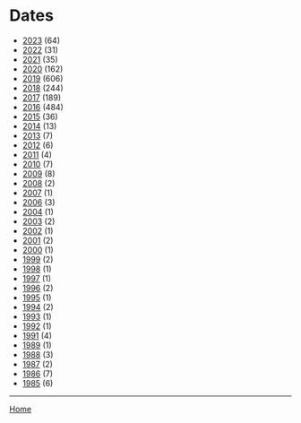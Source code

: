 # Dates

  * [2023](./2023/index.md) (64)
  * [2022](./2022/index.md) (31)
  * [2021](./2021/index.md) (35)
  * [2020](./2020/index.md) (162)
  * [2019](./2019/index.md) (606)
  * [2018](./2018/index.md) (244)
  * [2017](./2017/index.md) (189)
  * [2016](./2016/index.md) (484)
  * [2015](./2015/index.md) (36)
  * [2014](./2014/index.md) (13)
  * [2013](./2013/index.md) (7)
  * [2012](./2012/index.md) (6)
  * [2011](./2011/index.md) (4)
  * [2010](./2010/index.md) (7)
  * [2009](./2009/index.md) (8)
  * [2008](./2008/index.md) (2)
  * [2007](./2007/index.md) (1)
  * [2006](./2006/index.md) (3)
  * [2004](./2004/index.md) (1)
  * [2003](./2003/index.md) (2)
  * [2002](./2002/index.md) (1)
  * [2001](./2001/index.md) (2)
  * [2000](./2000/index.md) (1)
  * [1999](./1999/index.md) (2)
  * [1998](./1998/index.md) (1)
  * [1997](./1997/index.md) (1)
  * [1996](./1996/index.md) (2)
  * [1995](./1995/index.md) (1)
  * [1994](./1994/index.md) (2)
  * [1993](./1993/index.md) (1)
  * [1992](./1992/index.md) (1)
  * [1991](./1991/index.md) (4)
  * [1989](./1989/index.md) (1)
  * [1988](./1988/index.md) (3)
  * [1987](./1987/index.md) (2)
  * [1986](./1986/index.md) (7)
  * [1985](./1985/index.md) (6)

----

[Home](../index.md)
